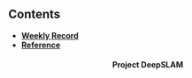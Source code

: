 ## Contents  

- [**Weekly Record**](https://github.com/JinYeJin/legendary-octo-adventure/wiki/Development-Record)  
- [**Reference**](https://github.com/JinYeJin/legendary-octo-adventure/wiki/Reference)  

<h4 align="center"> Project DeepSLAM </h4>
